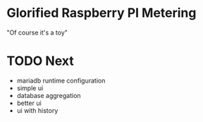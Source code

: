 # Glorified Raspberry PI Metering

"Of course it's a toy"


# TODO Next

- mariadb runtime configuration
- simple ui
- database aggregation
- better ui
- ui with history
